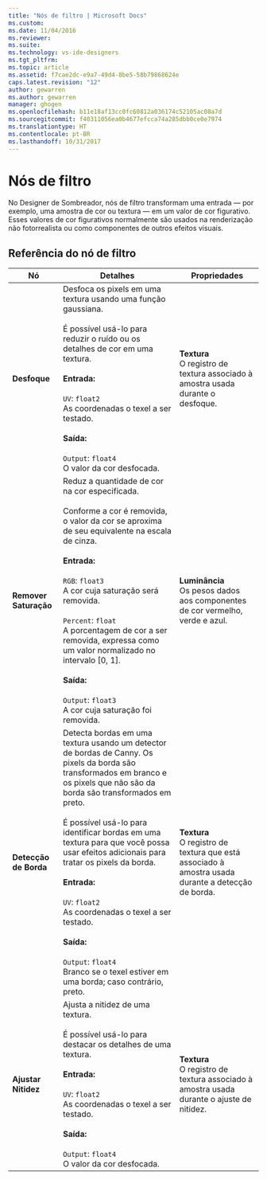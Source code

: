 ```yaml
---
title: "Nós de filtro | Microsoft Docs"
ms.custom: 
ms.date: 11/04/2016
ms.reviewer: 
ms.suite: 
ms.technology: vs-ide-designers
ms.tgt_pltfrm: 
ms.topic: article
ms.assetid: f7cae2dc-e9a7-49d4-8be5-58b79868624e
caps.latest.revision: "12"
author: gewarren
ms.author: gewarren
manager: ghogen
ms.openlocfilehash: b11e18af13cc0fc60812a036174c52105ac08a7d
ms.sourcegitcommit: f40311056ea0b4677efcca74a285dbb0ce0e7974
ms.translationtype: HT
ms.contentlocale: pt-BR
ms.lasthandoff: 10/31/2017
---
```

# <a name="filter-nodes"></a>Nós de filtro
No Designer de Sombreador, nós de filtro transformam uma entrada — por exemplo, uma amostra de cor ou textura — em um valor de cor figurativo. Esses valores de cor figurativos normalmente são usados na renderização não fotorrealista ou como componentes de outros efeitos visuais.  
  
## <a name="filter-node-reference"></a>Referência do nó de filtro  
  
|Nó|Detalhes|Propriedades|  
|----------|-------------|----------------|  
|**Desfoque**|Desfoca os pixels em uma textura usando uma função gaussiana.<br /><br /> É possível usá-lo para reduzir o ruído ou os detalhes de cor em uma textura.<br /><br /> **Entrada:**<br /><br /> `UV`: `float2`<br /> As coordenadas o texel a ser testado.<br /><br /> **Saída:**<br /><br /> `Output`: `float4`<br /> O valor da cor desfocada.|**Textura**<br /> O registro de textura associado à amostra usada durante o desfoque.|  
|**Remover Saturação**|Reduz a quantidade de cor na cor especificada.<br /><br /> Conforme a cor é removida, o valor da cor se aproxima de seu equivalente na escala de cinza.<br /><br /> **Entrada:**<br /><br /> `RGB`: `float3`<br /> A cor cuja saturação será removida.<br /><br /> `Percent`: `float`<br /> A porcentagem de cor a ser removida, expressa como um valor normalizado no intervalo [0, 1].<br /><br /> **Saída:**<br /><br /> `Output`: `float3`<br /> A cor cuja saturação foi removida.|**Luminância**<br /> Os pesos dados aos componentes de cor vermelho, verde e azul.|  
|**Detecção de Borda**|Detecta bordas em uma textura usando um detector de bordas de Canny. Os pixels da borda são transformados em branco e os pixels que não são da borda são transformados em preto.<br /><br /> É possível usá-lo para identificar bordas em uma textura para que você possa usar efeitos adicionais para tratar os pixels da borda.<br /><br /> **Entrada:**<br /><br /> `UV`: `float2`<br /> As coordenadas o texel a ser testado.<br /><br /> **Saída:**<br /><br /> `Output`: `float4`<br /> Branco se o texel estiver em uma borda; caso contrário, preto.|**Textura**<br /> O registro de textura que está associado à amostra usada durante a detecção de borda.|  
|**Ajustar Nitidez**|Ajusta a nitidez de uma textura.<br /><br /> É possível usá-lo para destacar os detalhes de uma textura.<br /><br /> **Entrada:**<br /><br /> `UV`: `float2`<br /> As coordenadas o texel a ser testado.<br /><br /> **Saída:**<br /><br /> `Output`: `float4`<br /> O valor da cor desfocada.|**Textura**<br /> O registro de textura associado à amostra usada durante o ajuste de nitidez.|